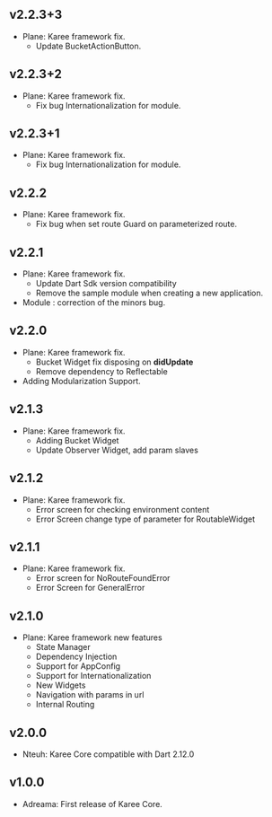 ## v2.2.3+3
  * Plane: Karee framework fix.
    * Update BucketActionButton.
## v2.2.3+2
  * Plane: Karee framework fix.
    * Fix bug Internationalization for module.
## v2.2.3+1
  * Plane: Karee framework fix.
    * Fix bug Internationalization for module.
## v2.2.2
  * Plane: Karee framework fix.
    * Fix bug when set route Guard on parameterized route.
## v2.2.1
  * Plane: Karee framework fix.
    * Update Dart Sdk version compatibility
    * Remove the sample module when creating a new application.
  * Module : correction of the minors bug.
## v2.2.0
  * Plane: Karee framework fix.
    * Bucket Widget fix disposing on **didUpdate**
    * Remove dependency to Reflectable
  * Adding Modularization Support.
## v2.1.3
  * Plane: Karee framework fix.
    * Adding Bucket Widget
    * Update Observer Widget, add param slaves
## v2.1.2
  * Plane: Karee framework fix.
    * Error screen for checking environment content
    * Error Screen change type of parameter for RoutableWidget 
## v2.1.1
  * Plane: Karee framework fix.
    * Error screen for NoRouteFoundError
    * Error Screen for GeneralError
## v2.1.0

 * Plane: Karee framework new features
   * State Manager
   * Dependency Injection
   * Support for AppConfig
   * Support for Internationalization
   * New Widgets
   * Navigation with params in url
   * Internal Routing
## v2.0.0

 * Nteuh: Karee Core compatible with Dart 2.12.0

## v1.0.0

* Adreama: First release of Karee Core.

